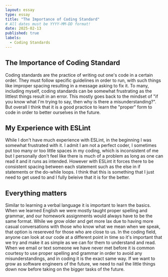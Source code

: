 ```yaml
---
layout: essay
type: essay
title: "The Importance of Coding Standard"
# All dates must be YYYY-MM-DD format!
date: 2025-02-13
published: true
labels:
  - Coding Standards
---
```




## The Importance of Coding Standard

Coding standards are the practice of writing out one's code in a certain order. They must follow specific guidelines in order to run, with such things like improper spacing resulting in a message asking to fix it. To many, including myself, coding standards can be somewhat frustrating as the littlest things result in an error. This mostly goes back to the mindset of "if you know what I'm trying to say, then why is there a misunderstanding?". But overall I think that it is a good practice to learn the "proper" form to code in order to better ourselves in the future.

## My Experience with ESLint
While I don't have much experience with ESLint, in the beginning I was somewhat frustrated with it. I admit I am not a perfect coder, I sometimes put too many or too little spaces in my coding, which is inconsistent of me but I personally don't feel like there is much of a problem as long as one can read it and it runs as intended. However with ESLint it forces there to be consistent spacing between each statement such as the else in if statements or the do-while loops. I think that this is something that I just need to get used to and I fully beleive that it is for the better.

## Everything matters
Similar to learning a verbal language it is important to learn the basics. When we learned English we were mostly taught proper spelling and grammar, and our homework assignments would always have to be the same format. While we grow older and get more lax due to having more casual conversations with those who know what we mean when we speak, that option is resereved for those who are close to us. In the coding field, anyone can look at our code at a different point in time so it's important that we try and make it as simple as we can for them to understand and read. When we email or text someone we have never met before it is common courtesy to use proper spelling and grammar in order to avoid any misunderstandings, and in coding it is the exact same way. If we want to grow as software engineers of the future, we need to nail the little things down now before taking on the bigger tasks of the future.
